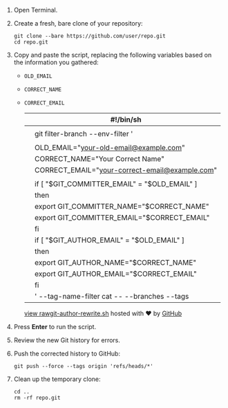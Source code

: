 1. Open Terminal.

2. Create a fresh, bare clone of your repository:

   ```
   git clone --bare https://github.com/user/repo.git
   cd repo.git
   ```

3. Copy and paste the script, replacing the following variables based on the information you gathered:

   - `OLD_EMAIL`

   - `CORRECT_NAME`

   - ```
     CORRECT_EMAIL
     ```

      

      

     |      | #!/bin/sh                                      |
     | ---- | ---------------------------------------------- |
     |      |                                                |
     |      | git filter-branch --env-filter '               |
     |      |                                                |
     |      | OLD_EMAIL="your-old-email@example.com"         |
     |      | CORRECT_NAME="Your Correct Name"               |
     |      | CORRECT_EMAIL="your-correct-email@example.com" |
     |      |                                                |
     |      | if [ "$GIT_COMMITTER_EMAIL" = "$OLD_EMAIL" ]   |
     |      | then                                           |
     |      | export GIT_COMMITTER_NAME="$CORRECT_NAME"      |
     |      | export GIT_COMMITTER_EMAIL="$CORRECT_EMAIL"    |
     |      | fi                                             |
     |      | if [ "$GIT_AUTHOR_EMAIL" = "$OLD_EMAIL" ]      |
     |      | then                                           |
     |      | export GIT_AUTHOR_NAME="$CORRECT_NAME"         |
     |      | export GIT_AUTHOR_EMAIL="$CORRECT_EMAIL"       |
     |      | fi                                             |
     |      | ' --tag-name-filter cat -- --branches --tags   |

     [view raw](https://gist.github.com/octocat/0831f3fbd83ac4d46451/raw/c197afe3e9ea2e4218f9fccbc0f36d2b8fd3c1e3/git-author-rewrite.sh)[git-author-rewrite.sh](https://gist.github.com/octocat/0831f3fbd83ac4d46451#file-git-author-rewrite-sh) hosted with ❤ by [GitHub](https://github.com/)

4. Press **Enter** to run the script.

5. Review the new Git history for errors.

6. Push the corrected history to GitHub:

   ```
   git push --force --tags origin 'refs/heads/*'
   ```

7. Clean up the temporary clone:

   ```
   cd ..
   rm -rf repo.git
   ```